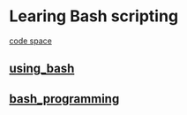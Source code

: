 # Learing Bash scripting

[code space](https://sturdy-pancake-gw7wq4vpw6v39j94.github.dev/)

## [using_bash](./notes/using_bash/note.md)

## [bash_programming](./notes/programming/note.md)

